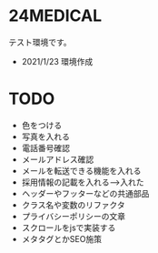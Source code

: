 # 24MEDICAL
テスト環境です。
- 2021/1/23 環境作成

# TODO
- 色をつける
- 写真を入れる
- 電話番号確認
- メールアドレス確認
- メールを転送できる機能を入れる
- 採用情報の記載を入れる-->入れた
- ヘッダーやフッターなどの共通部品
- クラス名や変数のリファクタ
- プライバシーポリシーの文章
- スクロールをjsで実装する
- メタタグとかSEO施策
